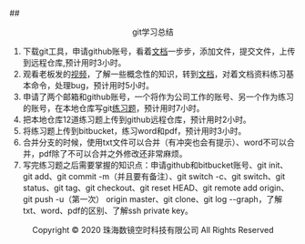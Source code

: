 ##<center>git学习总结</center>
1. 下载git工具，申请github账号，看着[文档](https://www.liaoxuefeng.com/wiki/896043488029600)一步步，添加文件，提交文件，上传到远程仓库,预计用时3小时。
2. 观看老板发的[视频](http://study.163.com/course/introduction/1003109018.htm)，了解一些概念性的知识，转到[文档](https://www.liaoxuefeng.com/wiki/896043488029600)，对着文档资料练习基本命令，处理bug，预计用时5小时。
3. 申请了两个邮箱和github账号，一个将作为公司工作的账号、另一个作为练习的账号，在本地仓库写git[练习题](git练习题.md)，预计用时7小时。
4. 把本地仓库12道练习题上传到github远程仓库，预计用时2小时。
5. 将练习题上传到bitbucket，练习word和pdf，预计用时3小时。
6. 合并分支的时候，使用txt文件可以合并（有冲突也会有提示）、word不可以合并，pdf除了不可以合并之外修改还非常麻烦。
7. 写完练习题之后需要掌握的知识点：申请github和bitbucket账号、git init、git add、git commit -m（并且要有备注）、git switch -c、git switch、git status、git tag、git checkout、git reset HEAD、git remote add origin、git push -u（第一次） origin master、git clone、git log --graph，了解txt、word、pdf的区别、了解ssh private key。
<center> Copyright © 2020 珠海数镜空时科技有限公司 All Rights Reserved</center>